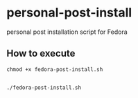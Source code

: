 # personal-post-install
personal post installation script for Fedora

## How to execute 
```
chmod +x fedora-post-install.sh


./fedora-post-install.sh
```
